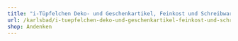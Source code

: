 ```yaml
---
title: "i-Tüpfelchen Deko- und Geschenkartikel, Feinkost und Schreibwaren"
url: /karlsbad/i-tuepfelchen-deko-und-geschenkartikel-feinkost-und-schreibwaren/
shop: Andenken
---
```

